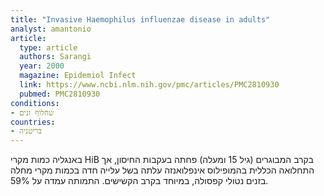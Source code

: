 ```yaml
---
title: "Invasive Haemophilus influenzae disease in adults"
analyst: amantonio
article:
  type: article
  authors: Sarangi
  year: 2000
  magazine: Epidemiol Infect
  link: https://www.ncbi.nlm.nih.gov/pmc/articles/PMC2810930
  pubmed: PMC2810930
conditions:
- שחלוף זנים
countries:
- בריטניה
---
```


באנגליה כמות מקרי HiB בקרב המבוגרים (גיל 15 ומעלה) פחתה בעקבות החיסון, אך התחלואה הכללית בהמופילוס אינפלואנזה עלתה בשל עלייה חדה בכמות מקרי מחלה בזנים נטולי קפסולה, במיוחד בקרב הקשישים. התמותה עמדה על 59%.
